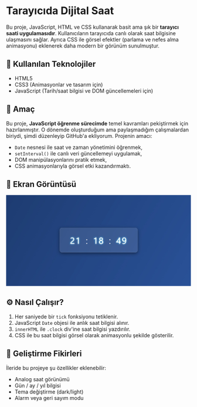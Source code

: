 # Tarayıcıda Dijital Saat

Bu proje, JavaScript, HTML ve CSS kullanarak basit ama şık bir **tarayıcı saati uygulamasıdır**. Kullanıcıların tarayıcıda canlı olarak saat bilgisine ulaşmasını sağlar. Ayrıca CSS ile görsel efektler (parlama ve nefes alma animasyonu) eklenerek daha modern bir görünüm sunulmuştur.

## 🔧 Kullanılan Teknolojiler

- HTML5
- CSS3 (Animasyonlar ve tasarım için)
- JavaScript (Tarih/saat bilgisi ve DOM güncellemeleri için)

## 🎯 Amaç

Bu proje, **JavaScript öğrenme sürecimde** temel kavramları pekiştirmek için hazırlanmıştır. O dönemde oluşturduğum ama paylaşmadığım çalışmalardan biriydi, şimdi düzenleyip GitHub'a ekliyorum. Projenin amacı:

- `Date` nesnesi ile saat ve zaman yönetimini öğrenmek,
- `setInterval()` ile canlı veri güncellemeyi uygulamak,
- DOM manipülasyonlarını pratik etmek,
- CSS animasyonlarıyla görsel etki kazandırmaktı.

## 📸 Ekran Görüntüsü
![Time](Photo/Time.jpg)


## ⚙️ Nasıl Çalışır?

1. Her saniyede bir `tick` fonksiyonu tetiklenir.
2. JavaScript `Date` objesi ile anlık saat bilgisi alınır.
3. `innerHTML` ile `.clock` div'ine saat bilgisi yazdırılır.
4. CSS ile bu saat bilgisi görsel olarak animasyonlu şekilde gösterilir.

## 🚀 Geliştirme Fikirleri

İleride bu projeye şu özellikler eklenebilir:
- Analog saat görünümü
- Gün / ay / yıl bilgisi
- Tema değiştirme (dark/light)
- Alarm veya geri sayım modu